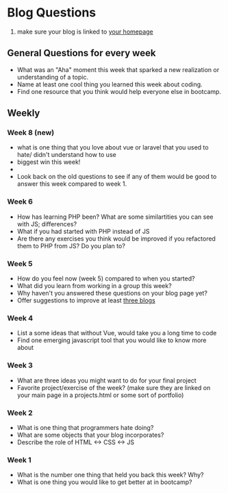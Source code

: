 # Blog Questions

1. make sure your blog is linked to [your homepage](https://github.com/bootcamp-s19/Resources/blob/master/everyones_blogs.md)

## General Questions for every week
* What was an "Aha" moment this week that sparked a new realization or understanding of a topic.
* Name at least one cool thing you learned this week about coding.
* Find one resource that you think would help everyone else in bootcamp.

## Weekly  

### Week 8 (new)
* what is one thing that you love about vue or laravel that you used to hate/ didn't understand how to use
* biggest win this week!
* 
* Look back on the old questions to see if any of them would be good to answer this week compared to week 1.

### Week 6
* How has learning PHP been? What are some similartities you can see with JS; differences? 
* What if you had started with PHP instead of JS
* Are there any exercises you think would be improved if you refactored them to PHP from JS? Do you plan to?

### Week 5
* How do you feel now (week 5) compared to when you started?
* What did you learn from working in a group this week?
* Why haven't you answered these questions on your blog page yet?
* Offer suggestions to improve at least [three blogs](https://github.com/bootcamp-s19/Resources/blob/master/everyones_blogs.md)

### Week 4
* List a some ideas that without Vue, would take you a long time to code
* Find one emerging javascript tool that you would like to know more about

### Week 3
* What are three ideas you might want to do for your final project
* Favorite project/exercise of the week? (make sure they are linked on your main page in a projects.html or some sort of portfolio)

### Week 2
* What is one thing that programmers hate doing?
* What are some objects that your blog incorporates?
* Describe the role of HTML <-> CSS <-> JS
  
### Week 1
* What is the number one thing that held you back this week? Why?
* What is one thing you would like to get better at in bootcamp?
